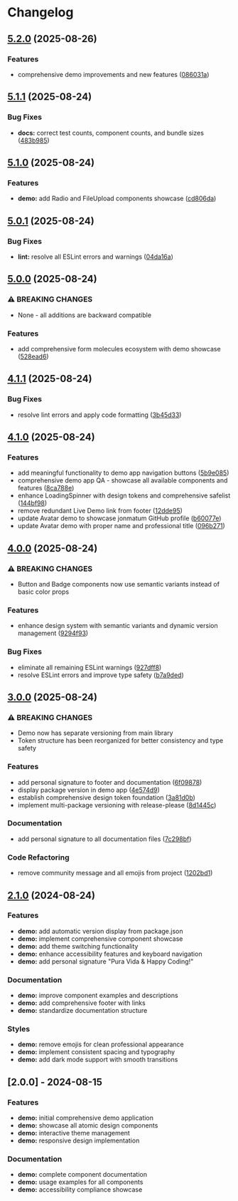 # Changelog

## [5.2.0](https://github.com/jonmatum/react-mfe-shell/compare/demo-v5.1.1...demo-v5.2.0) (2025-08-26)


### Features

* comprehensive demo improvements and new features ([086031a](https://github.com/jonmatum/react-mfe-shell/commit/086031ad82b37bfb28206c64eb141672c66c129d))

## [5.1.1](https://github.com/jonmatum/react-mfe-shell/compare/demo-v5.1.0...demo-v5.1.1) (2025-08-24)


### Bug Fixes

* **docs:** correct test counts, component counts, and bundle sizes ([483b985](https://github.com/jonmatum/react-mfe-shell/commit/483b98512b4826281b42fe4796467ccee1684359))

## [5.1.0](https://github.com/jonmatum/react-mfe-shell/compare/demo-v5.0.1...demo-v5.1.0) (2025-08-24)


### Features

* **demo:** add Radio and FileUpload components showcase ([cd806da](https://github.com/jonmatum/react-mfe-shell/commit/cd806da2d282b8a3b05faaf634c912c6df8b41e1))

## [5.0.1](https://github.com/jonmatum/react-mfe-shell/compare/demo-v5.0.0...demo-v5.0.1) (2025-08-24)


### Bug Fixes

* **lint:** resolve all ESLint errors and warnings ([04da16a](https://github.com/jonmatum/react-mfe-shell/commit/04da16ac8394c49ab189fbd975d8b58f95ea8d97))

## [5.0.0](https://github.com/jonmatum/react-mfe-shell/compare/demo-v4.1.1...demo-v5.0.0) (2025-08-24)


### ⚠ BREAKING CHANGES

* None - all additions are backward compatible

### Features

* add comprehensive form molecules ecosystem with demo showcase ([528ead6](https://github.com/jonmatum/react-mfe-shell/commit/528ead6f9a695b2c12d7e0c028545004ed6ebb47))

## [4.1.1](https://github.com/jonmatum/react-mfe-shell/compare/demo-v4.1.0...demo-v4.1.1) (2025-08-24)


### Bug Fixes

* resolve lint errors and apply code formatting ([3b45d33](https://github.com/jonmatum/react-mfe-shell/commit/3b45d33f06623e95a5e543fdecf37c6789755d8f))

## [4.1.0](https://github.com/jonmatum/react-mfe-shell/compare/demo-v4.0.0...demo-v4.1.0) (2025-08-24)


### Features

* add meaningful functionality to demo app navigation buttons ([5b9e085](https://github.com/jonmatum/react-mfe-shell/commit/5b9e085204cf87be74d92d06e0d6bbc8fd985c80))
* comprehensive demo app QA - showcase all available components and features ([8ca788e](https://github.com/jonmatum/react-mfe-shell/commit/8ca788e18e4896343d60706939139ef66e5a4084))
* enhance LoadingSpinner with design tokens and comprehensive safelist ([144bf98](https://github.com/jonmatum/react-mfe-shell/commit/144bf986a75cbf6e14363c1ac3edfdcc1cc18181))
* remove redundant Live Demo link from footer ([12dde95](https://github.com/jonmatum/react-mfe-shell/commit/12dde9526dc7c7025227a5a79db1b036715b9eac))
* update Avatar demo to showcase jonmatum GitHub profile ([b60077e](https://github.com/jonmatum/react-mfe-shell/commit/b60077ea129b3c03c30b7441b5c9baf3fede60b4))
* update Avatar demo with proper name and professional title ([096b271](https://github.com/jonmatum/react-mfe-shell/commit/096b271b4ba7cf8d8e925a07ac2af18a289580d8))

## [4.0.0](https://github.com/jonmatum/react-mfe-shell/compare/demo-v3.0.0...demo-v4.0.0) (2025-08-24)


### ⚠ BREAKING CHANGES

* Button and Badge components now use semantic variants instead of basic color props

### Features

* enhance design system with semantic variants and dynamic version management ([9294f93](https://github.com/jonmatum/react-mfe-shell/commit/9294f93e340ca75a4ebc00e342560c1517c6d844))


### Bug Fixes

* eliminate all remaining ESLint warnings ([927dff8](https://github.com/jonmatum/react-mfe-shell/commit/927dff87930710b05a1e8de7cba09f2c731353ae))
* resolve ESLint errors and improve type safety ([b7a9ded](https://github.com/jonmatum/react-mfe-shell/commit/b7a9dedc27f5da240faba40494b8dcc8a9d3c0a6))

## [3.0.0](https://github.com/jonmatum/react-mfe-shell/compare/demo-v2.1.0...demo-v3.0.0) (2025-08-24)


### ⚠ BREAKING CHANGES

* Demo now has separate versioning from main library
* Token structure has been reorganized for better consistency and type safety

### Features

* add personal signature to footer and documentation ([6f09878](https://github.com/jonmatum/react-mfe-shell/commit/6f09878f49375b1c3e5c80ae019afe27b6d35deb))
* display package version in demo app ([4e574d9](https://github.com/jonmatum/react-mfe-shell/commit/4e574d91937ce36bcc30e0d58c70874858f93452))
* establish comprehensive design token foundation ([3a81d0b](https://github.com/jonmatum/react-mfe-shell/commit/3a81d0b03f2ad9c9b4d4b90f216c9d69d427e4ea))
* implement multi-package versioning with release-please ([8d1445c](https://github.com/jonmatum/react-mfe-shell/commit/8d1445c89998c4a2ac17b8b6403ee5602047f2dc))


### Documentation

* add personal signature to all documentation files ([7c298bf](https://github.com/jonmatum/react-mfe-shell/commit/7c298bfb005c8c0d76066036b04c82435356fd1b))


### Code Refactoring

* remove community message and all emojis from project ([1202bd1](https://github.com/jonmatum/react-mfe-shell/commit/1202bd18b6033885b31500558f99fc960b0695c1))

## [2.1.0](https://github.com/jonmatum/react-mfe-shell/compare/demo-v2.0.0...demo-v2.1.0) (2024-08-24)

### Features

* **demo:** add automatic version display from package.json
* **demo:** implement comprehensive component showcase
* **demo:** add theme switching functionality
* **demo:** enhance accessibility features and keyboard navigation
* **demo:** add personal signature "Pura Vida & Happy Coding!"

### Documentation

* **demo:** improve component examples and descriptions
* **demo:** add comprehensive footer with links
* **demo:** standardize documentation structure

### Styles

* **demo:** remove emojis for clean professional appearance
* **demo:** implement consistent spacing and typography
* **demo:** add dark mode support with smooth transitions

## [2.0.0] - 2024-08-15

### Features

* **demo:** initial comprehensive demo application
* **demo:** showcase all atomic design components
* **demo:** interactive theme management
* **demo:** responsive design implementation

### Documentation

* **demo:** complete component documentation
* **demo:** usage examples for all components
* **demo:** accessibility compliance showcase
